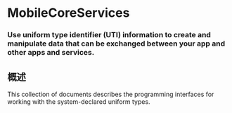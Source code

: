 # MobileCoreServices
### Use uniform type identifier (UTI) information to create and manipulate data that can be exchanged between your app and other apps and services.
## 概述
This collection of documents describes the programming interfaces for working with the system-declared uniform types.
